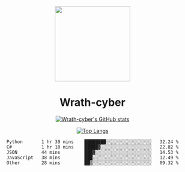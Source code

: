 <div align="center">
  <img src="https://avatars.githubusercontent.com/u/73003857?v=4" width="200px"/>
  <h1>Wrath-cyber</h1>

[![Wrath-cyber's GitHub stats](https://github-readme-stats.vercel.app/api?username=Wrath-cyber&show_icons=true&theme=synthwave)](https://github.com/anuraghazra/github-readme-stats)

[![Top Langs](https://github-readme-stats.vercel.app/api/top-langs/?username=Wrath-cyber&layout=compact&theme=synthwave)](https://github.com/Wrath-cyber/github-readme-stats)
 
<!--START_SECTION:waka-->

```text
Python       1 hr 39 mins    ████████░░░░░░░░░░░░░░░░░   32.24 %
C#           1 hr 10 mins    █████▓░░░░░░░░░░░░░░░░░░░   22.82 %
JSON         44 mins         ███▓░░░░░░░░░░░░░░░░░░░░░   14.53 %
JavaScript   38 mins         ███░░░░░░░░░░░░░░░░░░░░░░   12.49 %
Other        28 mins         ██▒░░░░░░░░░░░░░░░░░░░░░░   09.32 %
```

<!--END_SECTION:waka-->
